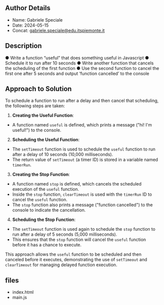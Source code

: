 ## Author Details

* Name: Gabriele Speciale
* Date: 2024-05-15
* Concat: gabriele.speciale@edu.itspiemonte.it




## Description

● Write a function “useful” that does something useful in Javascript
● Schedule it to run after 10 seconds
● Write another function that cancels the scheduling of the first function
● Use the second function to cancel the first one after 5 seconds and output 
 ‘function cancelled’ to the console





## Approach to Solution

To schedule a function to run after a delay and then cancel that scheduling, the following steps are taken:

1. **Creating the Useful Function**:
- A function named `useful` is defined, which prints a message ("hi! I'm useful!") to the console.

2. **Scheduling the Useful Function**:
- The `setTimeout` function is used to schedule the `useful` function to run after a delay of 10 seconds (10,000 milliseconds).
- The return value of `setTimeout` (a timer ID) is stored in a variable named `timerRun`.

3. **Creating the Stop Function**:
- A function named `stop` is defined, which cancels the scheduled execution of the `useful` function.
- Inside the `stop` function, `clearTimeout` is used with the `timerRun` ID to cancel the `useful` function.
- The `stop` function also prints a message ("function cancelled") to the console to indicate the cancellation.

4. **Scheduling the Stop Function**:
- The `setTimeout` function is used again to schedule the `stop` function to run after a delay of 5 seconds (5,000 milliseconds).
- This ensures that the `stop` function will cancel the `useful` function before it has a chance to execute.

This approach allows the `useful` function to be scheduled and then canceled before it executes, demonstrating the use of `setTimeout` and `clearTimeout` for managing delayed function execution.





## files

* index.html
* main.js